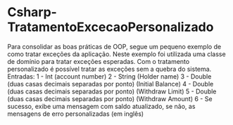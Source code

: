 # Csharp-TratamentoExcecaoPersonalizado

Para consolidar as boas práticas de OOP, segue um pequeno exemplo de como tratar exceções da aplicação.
Neste exemplo foi utilizada uma classe de domínio para tratar exceções esperadas. Com o tratamento personalizado é possível tratar as exceções sem a quebra do sistema.
Entradas:
1 - Int (account number)
2 - String (Holder name)
3 - Double (duas casas decimais separadas por ponto) (Initial Balance)
4 - Double (duas casas decimais separadas por ponto) (Withdraw Limit)
5 - Double (duas casas decimais separadas por ponto) (Withdraw Amount)
6 - Se sucesso, exibe uma mensagem com saldo atualizado, se não, as mensagens de erro personalizadas (em inglês)
